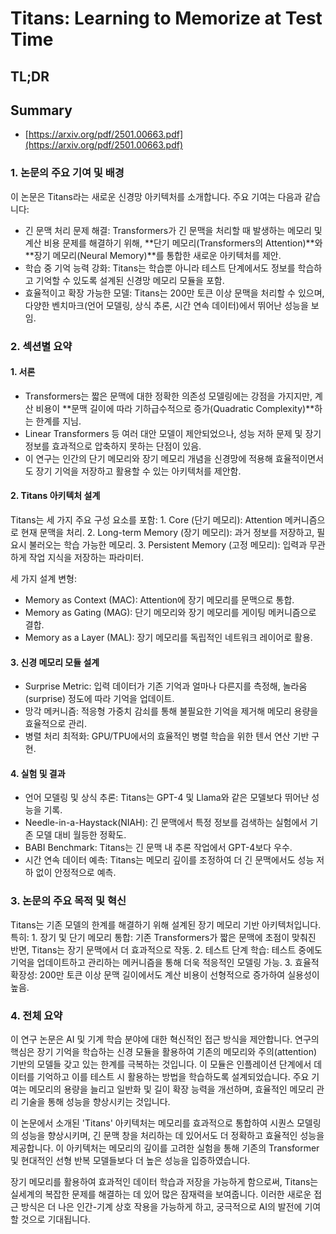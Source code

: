 # Titans: Learning to Memorize at Test Time
## TL;DR
## Summary
- [https://arxiv.org/pdf/2501.00663.pdf](https://arxiv.org/pdf/2501.00663.pdf)

### 1. 논문의 주요 기여 및 배경

이 논문은 Titans라는 새로운 신경망 아키텍처를 소개합니다. 주요 기여는 다음과 같습니다:
- 긴 문맥 처리 문제 해결: Transformers가 긴 문맥을 처리할 때 발생하는 메모리 및 계산 비용 문제를 해결하기 위해, **단기 메모리(Transformers의 Attention)**와 **장기 메모리(Neural Memory)**를 통합한 새로운 아키텍처를 제안.
- 학습 중 기억 능력 강화: Titans는 학습뿐 아니라 테스트 단계에서도 정보를 학습하고 기억할 수 있도록 설계된 신경망 메모리 모듈을 포함.
- 효율적이고 확장 가능한 모델: Titans는 200만 토큰 이상 문맥을 처리할 수 있으며, 다양한 벤치마크(언어 모델링, 상식 추론, 시간 연속 데이터)에서 뛰어난 성능을 보임.

### 2. 섹션별 요약

#### 1. 서론
- Transformers는 짧은 문맥에 대한 정확한 의존성 모델링에는 강점을 가지지만, 계산 비용이 **문맥 길이에 따라 기하급수적으로 증가(Quadratic Complexity)**하는 한계를 지님.
- Linear Transformers 등 여러 대안 모델이 제안되었으나, 성능 저하 문제 및 장기 정보를 효과적으로 압축하지 못하는 단점이 있음.
- 이 연구는 인간의 단기 메모리와 장기 메모리 개념을 신경망에 적용해 효율적이면서도 장기 기억을 저장하고 활용할 수 있는 아키텍처를 제안함.

#### 2. Titans 아키텍처 설계

Titans는 세 가지 주요 구성 요소를 포함:
	1.	Core (단기 메모리): Attention 메커니즘으로 현재 문맥을 처리.
	2.	Long-term Memory (장기 메모리): 과거 정보를 저장하고, 필요시 불러오는 학습 가능한 메모리.
	3.	Persistent Memory (고정 메모리): 입력과 무관하게 작업 지식을 저장하는 파라미터.

세 가지 설계 변형:
- Memory as Context (MAC): Attention에 장기 메모리를 문맥으로 통합.
- Memory as Gating (MAG): 단기 메모리와 장기 메모리를 게이팅 메커니즘으로 결합.
- Memory as a Layer (MAL): 장기 메모리를 독립적인 네트워크 레이어로 활용.

#### 3. 신경 메모리 모듈 설계
- Surprise Metric: 입력 데이터가 기존 기억과 얼마나 다른지를 측정해, 놀라움(surprise) 정도에 따라 기억을 업데이트.
- 망각 메커니즘: 적응형 가중치 감쇠를 통해 불필요한 기억을 제거해 메모리 용량을 효율적으로 관리.
- 병렬 처리 최적화: GPU/TPU에서의 효율적인 병렬 학습을 위한 텐서 연산 기반 구현.

#### 4. 실험 및 결과
- 언어 모델링 및 상식 추론: Titans는 GPT-4 및 Llama와 같은 모델보다 뛰어난 성능을 기록.
- Needle-in-a-Haystack(NIAH): 긴 문맥에서 특정 정보를 검색하는 실험에서 기존 모델 대비 월등한 정확도.
- BABI Benchmark: Titans는 긴 문맥 내 추론 작업에서 GPT-4보다 우수.
- 시간 연속 데이터 예측: Titans는 메모리 깊이를 조정하여 더 긴 문맥에서도 성능 저하 없이 안정적으로 예측.

### 3. 논문의 주요 목적 및 혁신

Titans는 기존 모델의 한계를 해결하기 위해 설계된 장기 메모리 기반 아키텍처입니다. 특히:
	1.	장기 및 단기 메모리 통합: 기존 Transformers가 짧은 문맥에 초점이 맞춰진 반면, Titans는 장기 문맥에서 더 효과적으로 작동.
	2.	테스트 단계 학습: 테스트 중에도 기억을 업데이트하고 관리하는 메커니즘을 통해 더욱 적응적인 모델링 가능.
	3.	효율적 확장성: 200만 토큰 이상 문맥 길이에서도 계산 비용이 선형적으로 증가하여 실용성이 높음.

### 4. 전체 요약

이 연구 논문은 AI 및 기계 학습 분야에 대한 혁신적인 접근 방식을 제안합니다. 연구의 핵심은 장기 기억을 학습하는 신경 모듈을 활용하여 기존의 메모리와 주의(attention) 기반의 모델들 갖고 있는 한계를 극복하는 것입니다. 이 모듈은 인플레이션 단계에서 데이터를 기억하고 이를 테스트 시 활용하는 방법을 학습하도록 설계되었습니다. 주요 기여는 메모리의 용량을 늘리고 일반화 및 길이 확장 능력을 개선하며, 효율적인 메모리 관리 기술을 통해 성능을 향상시키는 것입니다. 

이 논문에서 소개된 'Titans' 아키텍처는 메모리를 효과적으로 통합하여 시퀀스 모델링의 성능을 향상시키며, 긴 문맥 창을 처리하는 데 있어서도 더 정확하고 효율적인 성능을 제공합니다. 이 아키텍처는 메모리의 깊이를 고려한 실험을 통해 기존의 Transformer 및 현대적인 선형 반복 모델들보다 더 높은 성능을 입증하였습니다. 

장기 메모리를 활용하여 효과적인 데이터 학습과 저장을 가능하게 함으로써, Titans는 실세계의 복잡한 문제를 해결하는 데 있어 많은 잠재력을 보여줍니다. 이러한 새로운 접근 방식은 더 나은 인간-기계 상호 작용을 가능하게 하고, 궁극적으로 AI의 발전에 기여할 것으로 기대됩니다.